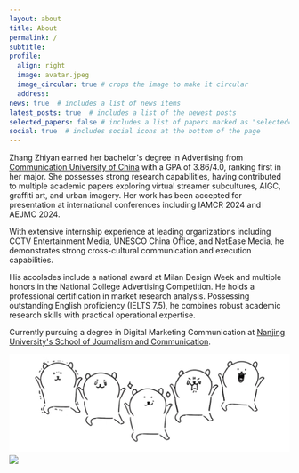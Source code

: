 ```yaml
---
layout: about
title: About
permalink: /
subtitle: 
profile:
  align: right
  image: avatar.jpeg
  image_circular: true # crops the image to make it circular
  address: 
news: true  # includes a list of news items
latest_posts: true  # includes a list of the newest posts
selected_papers: false # includes a list of papers marked as "selected={true}"
social: true  # includes social icons at the bottom of the page
---
```


Zhang Zhiyan earned her bachelor's degree in Advertising from [Communication University of China](https://www.cuc.edu.cn/) with a GPA of 3.86/4.0, ranking first in her major. She possesses strong research capabilities, having contributed to multiple academic papers exploring virtual streamer subcultures, AIGC, graffiti art, and urban imagery. Her work has been accepted for presentation at international conferences including IAMCR 2024 and AEJMC 2024.

With extensive internship experience at leading organizations including CCTV Entertainment Media, UNESCO China Office, and NetEase Media, he demonstrates strong cross-cultural communication and execution capabilities.

His accolades include a national award at Milan Design Week and multiple honors in the National College Advertising Competition. He holds a professional certification in market research analysis. Possessing outstanding English proficiency (IELTS 7.5), he combines robust academic research skills with practical operational expertise.

Currently pursuing a degree in Digital Marketing Communication at [Nanjing University's School of Journalism and Communication](https://jc.nju.edu.cn/).


<img src="/assets/img/jumping bear.jpg" align = "middle" width = "800px">


<br>

<a href="https://github.com/SocratesClub/SocratesClub.github.io/edit/master/_pages/about.md">
  <img src="https://user-images.githubusercontent.com/543384/192227995-fdb3a693-2f68-4dc4-b9bd-06053066322f.png" width = "800" align="middle" />
</a>

<br>
